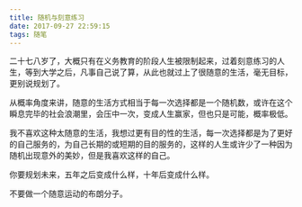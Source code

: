 ```yaml
---
title: 随机与刻意练习
date: 2017-09-27 22:59:15
tags: 随笔
---
```

二十七八岁了，大概只有在义务教育的阶段人生被限制起来，过着刻意练习的人生，等到大学之后，凡事自己说了算，从此也就过上了很随意的生活，毫无目标，更别说规划了。

从概率角度来讲，随意的生活方式相当于每一次选择都是一个随机数，或许在这个瞬息完毕的社会浪潮里，会压中一次，变成人生赢家，但也只是可能，概率极低。

我不喜欢这种太随意的生活，我想过更有目的性的生活，每一次选择都是为了更好的自己服务的，为自己长期的或短期的目的服务的，这样的人生或许少了一种因为随机出现意外的美妙，但是我喜欢这样的自己。

你要规划未来，五年之后变成什么样，十年后变成什么样。

不要做一个随意运动的布朗分子。